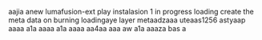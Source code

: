 aajia anew lumafusion-ext
play
instalasion 1
in progress
loading
create the meta
data on burning
loadingaye
layer
metaadzaaa
uteaas1256
astyaap
aaaa
a1a
aaaa
a1a
aaaa
aa4aa
aaa
aw
a1a
aaaza
bas
a
